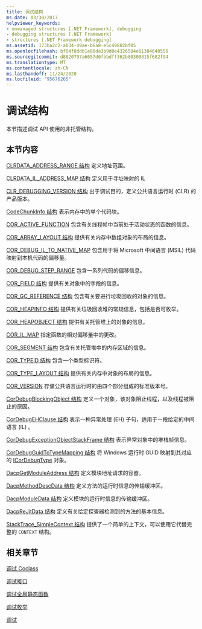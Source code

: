 ```yaml
---
title: 调试结构
ms.date: 03/30/2017
helpviewer_keywords:
- unmanaged structures [.NET Framework], debugging
- debugging structures [.NET Framework]
- structures [.NET Framework debugging]
ms.assetid: 173ba2c2-ab34-49ae-b6a8-e5c49882bf05
ms.openlocfilehash: bf84f8ddb1e86da3b9d0e4326584e61304640558
ms.sourcegitcommit: d8020797a6657d0fbbdff362b80300815f682f94
ms.translationtype: MT
ms.contentlocale: zh-CN
ms.lasthandoff: 11/24/2020
ms.locfileid: "95676265"
---
```

# <a name="debugging-structures"></a>调试结构

本节描述调试 API 使用的非托管结构。

## <a name="in-this-section"></a>本节内容

 [CLRDATA_ADDRESS_RANGE 结构](clrdata-address-range-structure.md) 定义地址范围。

 [CLRDATA_IL_ADDRESS_MAP 结构](clrdata-il-address-map-structure.md) 定义用于寻址映射的 IL

 [CLR_DEBUGGING_VERSION 结构](clr-debugging-version-structure.md) 出于调试目的，定义公共语言运行时 (CLR) 的产品版本。

 [CodeChunkInfo 结构](codechunkinfo-structure.md) 表示内存中的单个代码块。

 [COR_ACTIVE_FUNCTION](cor-active-function-structure.md) 包含有关线程帧中当前处于活动状态的函数的信息。

 [COR_ARRAY_LAYOUT 结构](cor-array-layout-structure.md) 提供有关内存中数组对象的布局的信息。

 [COR_DEBUG_IL_TO_NATIVE_MAP](cor-debug-il-to-native-map-structure.md) 包含用于将 Microsoft 中间语言 (MSIL) 代码映射到本机代码的偏移量。

 [COR_DEBUG_STEP_RANGE](cor-debug-step-range-structure.md) 包含一系列代码的偏移信息。

 [COR_FIELD 结构](cor-field-structure.md) 提供有关对象中的字段的信息。

 [COR_GC_REFERENCE 结构](cor-gc-reference-structure.md) 包含有关要进行垃圾回收的对象的信息。

 [COR_HEAPINFO 结构](cor-heapinfo-structure.md) 提供有关垃圾回收堆的常规信息，包括是否可枚举。

 [COR_HEAPOBJECT 结构](cor-heapobject-structure.md) 提供有关托管堆上的对象的信息。

 [COR_IL_MAP](cor-il-map-structure.md) 指定函数的相对偏移量中的更改。

 [COR_SEGMENT 结构](cor-segment-structure.md) 包含有关托管堆中的内存区域的信息。

 [COR_TYPEID 结构](cor-typeid-structure.md) 包含一个类型标识符。

 [COR_TYPE_LAYOUT 结构](cor-type-layout-structure.md) 提供有关内存中对象的布局的信息。

 [COR_VERSION](cor-version-structure.md) 存储公共语言运行时的由四个部分组成的标准版本号。

 [CorDebugBlockingObject 结构](cordebugblockingobject-structure.md) 定义一个对象，该对象阻止线程，以及线程被阻止的原因。

 [CorDebugEHClause 结构](cordebugehclause-structure.md) 表示一种异常处理 (EH) 子句，适用于一段给定的中间语言 (IL) 。

 [CorDebugExceptionObjectStackFrame 结构](cordebugexceptionobjectstackframe-structure.md) 表示异常对象中的堆栈帧信息。

 [CorDebugGuidToTypeMapping 结构](cordebugguidtotypemapping-structure.md) 将 Windows 运行时 GUID 映射到其对应的 [ICorDebugType](icordebugtype-interface.md) 对象。

 [DacpGetModuleAddress 结构](dacpgetmoduleaddress-structure.md) 定义模块地址请求的容器。

 [DacpMethodDescData 结构](dacpmethoddescdata-structure.md) 定义方法的运行时信息的传输缓冲区。

 [DacpModuleData 结构](dacpmoduledata-structure.md) 定义模块的运行时信息的传输缓冲区。

 [DacpReJitData 结构](dacprejitdata-structure.md) 定义有关给定探查器检测到的方法的基本信息。

 [StackTrace_SimpleContext 结构](stacktrace-simplecontext-structure.md) 提供了一个简单的上下文，可以使用它代替完整的 `CONTEXT` 结构。

## <a name="related-sections"></a>相关章节

 [调试 Coclass](debugging-coclasses.md)

 [调试接口](debugging-interfaces.md)

 [调试全局静态函数](debugging-global-static-functions.md)

 [调试枚举](debugging-enumerations.md)

 [调试](index.md)
